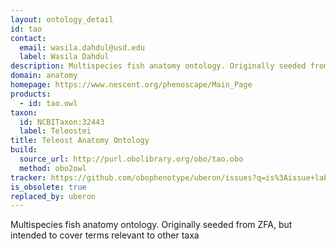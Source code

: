 ```yaml
---
layout: ontology_detail
id: tao
contact: 
  email: wasila.dahdul@usd.edu
  label: Wasila Dahdul
description: Multispecies fish anatomy ontology. Originally seeded from ZFA, but intended to cover terms relevant to other taxa
domain: anatomy
homepage: https://www.nescent.org/phenoscape/Main_Page
products: 
  - id: tao.owl
taxon: 
  id: NCBITaxon:32443
  label: Teleostei
title: Teleost Anatomy Ontology
build:
  source_url: http://purl.obolibrary.org/obo/tao.obo
  method: obo2owl
tracker: https://github.com/obophenotype/uberon/issues?q=is%3Aissue+label%3ATAO
is_obsolete: true
replaced_by: uberon
---
```


Multispecies fish anatomy ontology. Originally seeded from ZFA, but intended to cover terms relevant to other taxa

